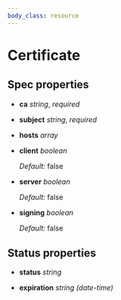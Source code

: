 ```yaml
---
body_class: resource
---
```


# Certificate

<section>


</section>

<section>

## Spec properties

- **ca** _string_, _required_

- **subject** _string_, _required_

- **hosts** _array_

- **client** _boolean_

  _Default:_ false

- **server** _boolean_

  _Default:_ false

- **signing** _boolean_

  _Default:_ false

</section>

<section>

## Status properties

- **status** _string_

- **expiration** _string_ _(date-time)_

</section>
